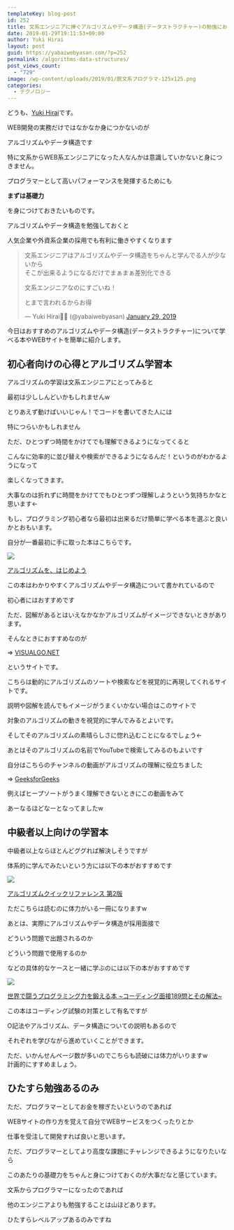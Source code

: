 ```yaml
---
templateKey: blog-post
id: 252
title: 文系エンジニアに捧ぐアルゴリズムやデータ構造(データストラクチャー)の勉強におすすめの本やサイト
date: 2019-01-29T19:11:53+09:00
author: Yuki Hirai
layout: post
guid: https://yabaiwebyasan.com/?p=252
permalink: /algorithms-data-structures/
post_views_count:
  - "729"
image: /wp-content/uploads/2019/01/脱文系プログラマ-125x125.png
categories:
  - テクノロジー
---
```

どうも、<a href="https://twitter.com/iamseninja" target="_blank" rel="nofollow noopener">Yuki Hirai</a>です。

WEB開発の実務だけではなかなか身につかないのが

アルゴリズムやデータ構造です

特に文系からWEB系エンジニアになった人なんかは意識していかないと身につきません。

プログラマーとして高いパフォーマンスを発揮するためにも

<span class="sobig"><b>まずは基礎力</b></span>

を身につけておきたいものです。

アルゴリズムやデータ構造を勉強しておくと

人気企業や外資系企業の採用でも有利に働きやすくなります

<blockquote class="twitter-tweet" data-width="550" data-dnt="true">
  <p lang="ja" dir="ltr">
    文系エンジニアはアルゴリズムやデータ構造をちゃんと学んでる人が少ないから<br />そこが出来るようになるだけでまぁまぁ差別化できる
  </p>
  
  <p>
    文系エンジニアなのにすごいね！
  </p>
  
  <p>
    とまで言われるからお得
  </p>
  
  <p>
    &mdash; Yuki Hirai👨‍💻 (@yabaiwebyasan) <a href="https://twitter.com/iamseninja/status/1090154441762848768?ref_src=twsrc%5Etfw">January 29, 2019</a>
  </p>
</blockquote>



今日はおすすめのアルゴリズムやデータ構造(データストラクチャー)について学べる本やWEBサイトを簡単に紹介します。

## 初心者向けの心得とアルゴリズム学習本

アルゴリズムの学習は文系エンジニアにとってみると

最初は少ししんどいかもしれませんw

とりあえず動けばいいじゃん！でコードを書いてきた人には

特につらいかもしれません

ただ、ひとつずつ時間をかけてでも理解できるようになってくると

こんなに効率的に並び替えや検索ができるようになるんだ！というのがわかるようになって

楽しくなってきます。

大事なのは折れずに時間をかけてでもひとつずつ理解しようという気持ちかなと思います←

もし、プログラミング初心者なら最初は出来るだけ簡単に学べる本を選ぶと良いかとおもいます。

自分が一番最初に手に取った本はこちらです。

<a target="_blank"  href="https://www.amazon.co.jp/gp/product/4844332015/ref=as_li_tl?ie=UTF8&#038;camp=247&#038;creative=1211&#038;creativeASIN=4844332015&#038;linkCode=as2&#038;tag=yabaiwebya0b7-22&#038;linkId=16c18529e0a5531ddc1282cb85fb5d10"><img border="0" src="//ws-fe.amazon-adsystem.com/widgets/q?_encoding=UTF8&#038;MarketPlace=JP&#038;ASIN=4844332015&#038;ServiceVersion=20070822&#038;ID=AsinImage&#038;WS=1&#038;Format=_SL250_&#038;tag=yabaiwebya0b7-22" /></a><img src="//ir-jp.amazon-adsystem.com/e/ir?t=yabaiwebya0b7-22&#038;l=am2&#038;o=9&#038;a=4844332015" width="1" height="1" border="0" alt="" style="border:none !important; margin:0px !important;" />

<a target="_blank" href="https://www.amazon.co.jp/gp/product/4844332015/ref=as_li_tl?ie=UTF8&#038;camp=247&#038;creative=1211&#038;creativeASIN=4844332015&#038;linkCode=as2&#038;tag=yabaiwebya0b7-22&#038;linkId=20f775ddfda1ae139f4ac4c2efbb0221">アルゴリズムを、はじめよう</a><img src="//ir-jp.amazon-adsystem.com/e/ir?t=yabaiwebya0b7-22&#038;l=am2&#038;o=9&#038;a=4844332015" width="1" height="1" border="0" alt="" style="border:none !important; margin:0px !important;" />

この本はわかりやすくアルゴリズムやデータ構造について書かれているので

初心者にはおすすめです

ただ、図解があるとはいえなかなかアルゴリズムがイメージできないときがあります。

そんなときにおすすめなのが

=> <a href="https://visualgo.net/en" target="_blank">VISUALGO.NET</a>

というサイトです。

こちらは動的にアルゴリズムのソートや検索などを視覚的に再現してくれるサイトです。

説明や図解を読んでもイメージがうまくいかない場合はこのサイトで

対象のアルゴリズムの動きを視覚的に学んでみるとよいです。

そしてそのアルゴリズムの素晴らしさに惚れ込むことになるでしょう←

あとはそのアルゴリズムの名前でYouTubeで検索してみるのもよいです

自分はこちらのチャンネルの動画がアルゴリズムの理解に役立ちました

=> <a href="https://www.youtube.com/channel/UC0RhatS1pyxInC00YKjjBqQ" target="_blank">GeeksforGeeks</a>

例えばヒープソートがうまく理解できないときにこの動画をみて

あーなるほどなーとなってましたw

<span class="embed-youtube" style="text-align:center; display: block;"></span>

## 中級者以上向けの学習本

中級者以上ならほとんどググれば解決しそうですが

体系的に学んでみたいという方には以下の本がおすすめです

<a target="_blank"  href="https://www.amazon.co.jp/gp/product/4873117852/ref=as_li_tl?ie=UTF8&#038;camp=247&#038;creative=1211&#038;creativeASIN=4873117852&#038;linkCode=as2&#038;tag=yabaiwebya0b7-22&#038;linkId=aafc01cbd29aa4864b475e89d58f2aa3"><img border="0" src="//ws-fe.amazon-adsystem.com/widgets/q?_encoding=UTF8&#038;MarketPlace=JP&#038;ASIN=4873117852&#038;ServiceVersion=20070822&#038;ID=AsinImage&#038;WS=1&#038;Format=_SL250_&#038;tag=yabaiwebya0b7-22" /></a><img src="//ir-jp.amazon-adsystem.com/e/ir?t=yabaiwebya0b7-22&#038;l=am2&#038;o=9&#038;a=4873117852" width="1" height="1" border="0" alt="" style="border:none !important; margin:0px !important;" />

<a target="_blank" href="https://www.amazon.co.jp/gp/product/4873117852/ref=as_li_tl?ie=UTF8&#038;camp=247&#038;creative=1211&#038;creativeASIN=4873117852&#038;linkCode=as2&#038;tag=yabaiwebya0b7-22&#038;linkId=2f6cb6e0a896eaf37a5812163b6a0892">アルゴリズムクイックリファレンス 第2版</a><img src="//ir-jp.amazon-adsystem.com/e/ir?t=yabaiwebya0b7-22&#038;l=am2&#038;o=9&#038;a=4873117852" width="1" height="1" border="0" alt="" style="border:none !important; margin:0px !important;" />

ただこちらは読むのに体力がいる一冊になりますw

あとは、実際にアルゴリズムやデータ構造が採用面接で

どういう問題で出題されるのか

どういう問題で使用するのか

などの具体的なケースと一緒に学ぶのには以下の本がおすすめです

<a target="_blank"  href="https://www.amazon.co.jp/gp/product/4839960100/ref=as_li_tl?ie=UTF8&#038;camp=247&#038;creative=1211&#038;creativeASIN=4839960100&#038;linkCode=as2&#038;tag=yabaiwebya0b7-22&#038;linkId=a870f3df4db4aeb8c50c27c47c95d57f"><img border="0" src="//ws-fe.amazon-adsystem.com/widgets/q?_encoding=UTF8&#038;MarketPlace=JP&#038;ASIN=4839960100&#038;ServiceVersion=20070822&#038;ID=AsinImage&#038;WS=1&#038;Format=_SL250_&#038;tag=yabaiwebya0b7-22" /></a><img src="//ir-jp.amazon-adsystem.com/e/ir?t=yabaiwebya0b7-22&#038;l=am2&#038;o=9&#038;a=4839960100" width="1" height="1" border="0" alt="" style="border:none !important; margin:0px !important;" />

<a target="_blank" href="https://www.amazon.co.jp/gp/product/4839960100/ref=as_li_tl?ie=UTF8&#038;camp=247&#038;creative=1211&#038;creativeASIN=4839960100&#038;linkCode=as2&#038;tag=yabaiwebya0b7-22&#038;linkId=0a147ccc69db12d81993d44e46ea79f5">世界で闘うプログラミング力を鍛える本 ~コーディング面接189問とその解法~</a><img src="//ir-jp.amazon-adsystem.com/e/ir?t=yabaiwebya0b7-22&#038;l=am2&#038;o=9&#038;a=4839960100" width="1" height="1" border="0" alt="" style="border:none !important; margin:0px !important;" />

この本はコーディング試験の対策として有名ですが

O記法やアルゴリズム、データ構造についての説明もあるので

それぞれを学びながら進めていくことができます。

ただ、いかんせんページ数が多いのでこちらも読破には体力がいりますw  
計画的にすすめましょう。

## ひたすら勉強あるのみ

ただ、プログラマーとしてお金を稼ぎたいというのであれば

WEBサイトの作り方を覚えて自分でWEBサービスをつくったりとか

仕事を受注して開発すれば良いと思います。

ただ、プログラマーとしてより高度な課題にチャレンジできるようになりたいなら

このあたりの基礎力をちゃんと身につけておくのが大事だなと感じています。

文系からプログラマーになったのであれば

他のエンジニアよりも勉強することは山ほどあります。

ひたすらレベルアップあるのみですね